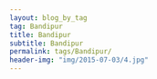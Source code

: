```yaml
---
layout: blog_by_tag
tag: Bandipur
title: Bandipur
subtitle: Bandipur
permalink: tags/Bandipur/
header-img: "img/2015-07-03/4.jpg"
---
```

